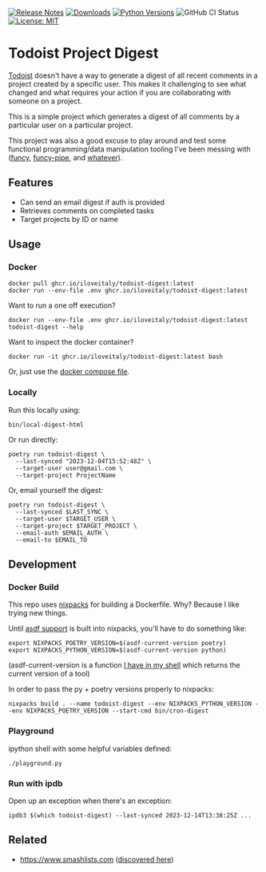 [![Release Notes](https://img.shields.io/github/release/iloveitaly/todoist-digest)](https://github.com/iloveitaly/todoist-digest/releases) [![Downloads](https://static.pepy.tech/badge/todoist-digest/month)](https://pepy.tech/project/todoist-digest) [![Python Versions](https://img.shields.io/pypi/pyversions/todoist-digest)](https://pypi.org/project/todoist-digest) ![GitHub CI Status](https://github.com/iloveitaly/todoist-digest/actions/workflows/build_and_publish.yml/badge.svg) [![License: MIT](https://img.shields.io/badge/License-MIT-yellow.svg)](https://opensource.org/licenses/MIT)

# Todoist Project Digest

[Todoist](https://mikebian.co/todoist) doesn't have a way to generate a digest of all recent comments in a project created by a specific user. This makes it challenging to see what changed and what requires your action if you are collaborating with someone on a project.

This is a simple project which generates a digest of all comments by a particular user on a particular project.

This project was also a good excuse to play around and test some functional programming/data manipulation tooling I've been messing with ([funcy](https://github.com/Suor/funcy), [funcy-pipe](https://github.com/iloveitaly/funcy-pipe), and [whatever](https://github.com/Suor/whatever)).

## Features

* Can send an email digest if auth is provided
* Retrieves comments on completed tasks
* Target projects by ID or name

## Usage

### Docker

```shell
docker pull ghcr.io/iloveitaly/todoist-digest:latest
docker run --env-file .env ghcr.io/iloveitaly/todoist-digest:latest
```

Want to run a one off execution?

```shell
docker run --env-file .env ghcr.io/iloveitaly/todoist-digest:latest todoist-digest --help
```

Want to inspect the docker container?

```shell
docker run -it ghcr.io/iloveitaly/todoist-digest:latest bash
```

Or, just use the [docker compose file](docker-compose.yml).

### Locally


Run this locally using:

```shell
bin/local-digest-html
```

Or run directly:

```shell
poetry run todoist-digest \
  --last-synced "2023-12-04T15:52:48Z" \
  --target-user user@gmail.com \
  --target-project ProjectName
```

Or, email yourself the digest:

```shell
poetry run todoist-digest \
  --last-synced $LAST_SYNC \
  --target-user $TARGET_USER \
  --target-project $TARGET_PROJECT \
  --email-auth $EMAIL_AUTH \
  --email-to $EMAIL_TO
```

## Development

### Docker Build

This repo uses [nixpacks](https://nixpacks.com/docs/getting-started) for building a Dockerfile. Why? Because I like trying new things.

Until [asdf support](https://github.com/railwayapp/nixpacks/pull/1026) is built into nixpacks, you'll have to do something like:

```shell
export NIXPACKS_POETRY_VERSION=$(asdf-current-version poetry)
export NIXPACKS_PYTHON_VERSION=$(asdf-current-version python)
```

(asdf-current-version is a function [I have in my shell](https://github.com/iloveitaly/dotfiles/blob/d597a90cd84fb4c5c47efa78255e45a537f1155c/.functions#L17-L21) which returns the current version of a tool)

In order to pass the py + poetry versions properly to nixpacks:

```shell
nixpacks build . --name todoist-digest --env NIXPACKS_PYTHON_VERSION --env NIXPACKS_POETRY_VERSION --start-cmd bin/cron-digest
```

### Playground

ipython shell with some helpful variables defined:

```shell
./playground.py
```

### Run with ipdb

Open up an exception when there's an exception:

```shell
ipdb3 $(which todoist-digest) --last-synced 2023-12-14T13:38:25Z ...
```

## Related

* https://www.smashlists.com ([discovered here](https://www.reddit.com/r/todoist/comments/l7mhfq/how_to_track_weekly_goals/))